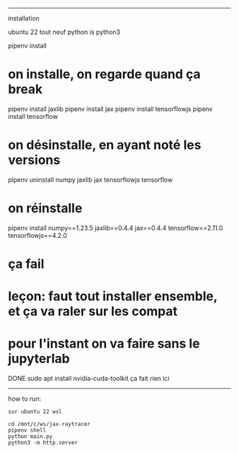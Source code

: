 
-------------------------------------
installation

ubuntu 22 tout neuf
python is python3

pipenv install

# on installe, on regarde quand ça break
pipenv install jaxlib
pipenv install jax
pipenv install tensorflowjs
pipenv install tensorflow

# on désinstalle, en ayant noté les versions
pipenv uninstall numpy jaxlib jax tensorflowjs tensorflow

# on réinstalle
pipenv install numpy==1.23.5 jaxlib==0.4.4 jax==0.4.4 tensorflow==2.11.0 tensorflowjs==4.2.0

# ça fail
#   leçon: faut tout installer ensemble, et ça va raler sur les compat
#   pour l'instant on va faire sans le jupyterlab

DONE
sudo apt install nvidia-cuda-toolkit
ça fait rien ici


--------------------------

how to run:


    sur ubuntu 22 wsl

    cd /mnt/c/ws/jax-raytracer
    pipenv shell
    python main.py
    python3 -m http.server
    
    
    
    
    